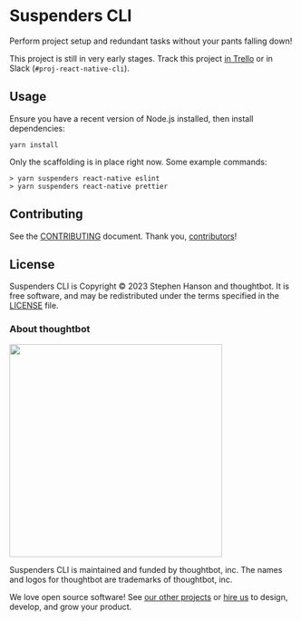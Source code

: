 # Suspenders CLI

Perform project setup and redundant tasks without your pants falling down!

This project is still in very early stages. Track this project [in Trello](https://trello.com/b/AGqz2thm/react-native-cli) or in Slack (`#proj-react-native-cli`).

## Usage

Ensure you have a recent version of Node.js installed, then install dependencies:

```
yarn install
```

Only the scaffolding is in place right now. Some example commands:

```
> yarn suspenders react-native eslint
> yarn suspenders react-native prettier
```

## Contributing

See the [CONTRIBUTING](./CONTRIBUTING.md) document. Thank you, [contributors](https://github.com/thoughtbot/fishery/graphs/contributors)!

## License

Suspenders CLI is Copyright © 2023 Stephen Hanson and thoughtbot. It is free
software, and may be redistributed under the terms specified in the
[LICENSE](/LICENSE) file.

### About thoughtbot

<img src="https://thoughtbot.com/thoughtbot-logo-for-readmes.svg" width="375" />

Suspenders CLI is maintained and funded by thoughtbot, inc.
The names and logos for thoughtbot are trademarks of thoughtbot, inc.

We love open source software! See [our other projects][community] or
[hire us][hire] to design, develop, and grow your product.

[community]: https://thoughtbot.com/community?utm_source=github
[hire]: https://thoughtbot.com/hire-us?utm_source=github
